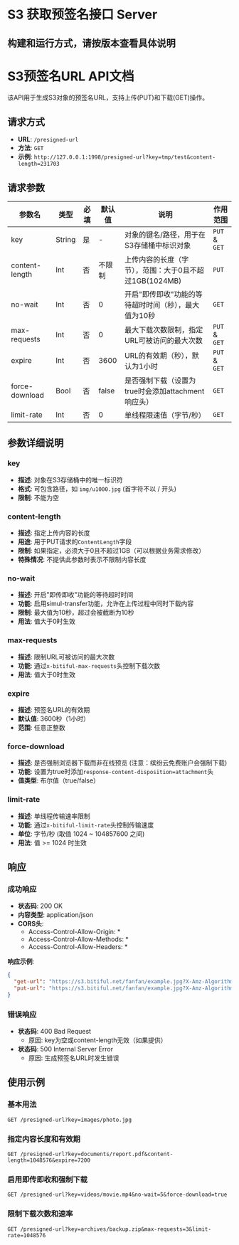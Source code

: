 # S3 获取预签名接口 Server

## 构建和运行方式，请按版本查看具体说明

# S3预签名URL API文档

该API用于生成S3对象的预签名URL，支持上传(PUT)和下载(GET)操作。

## 请求方式

- **URL**: `/presigned-url`
- **方法**: `GET`
- **示例**: `http://127.0.0.1:1998/presigned-url?key=tmp/test&content-length=231703`

## 请求参数

| 参数名 | 类型 | 必填 | 默认值 | 说明 | 作用范围
|-------|------|-----|-------|------|-----|
| key | String | 是 | - | 对象的键名/路径，用于在S3存储桶中标识对象 | `PUT` & `GET` |
| content-length | Int | 否 | 不限制 | 上传内容的长度（字节），范围：大于0且不超过1GB(1024MB) | `PUT` |
| no-wait | Int | 否 | 0 | 开启"即传即收"功能的等待超时时间（秒），最大值为10秒 | `GET` |
| max-requests | Int | 否 | 0 | 最大下载次数限制，指定URL可被访问的最大次数 | `PUT` & `GET` |
| expire | Int | 否 | 3600 | URL的有效期（秒），默认为1小时 | `PUT` & `GET` |
| force-download | Bool | 否 | false | 是否强制下载（设置为true时会添加attachment响应头） | `GET` |
| limit-rate | Int | 否 | 0 | 单线程限速值（字节/秒） | `GET` |

## 参数详细说明

### key
- **描述**: 对象在S3存储桶中的唯一标识符
- **格式**: 可包含路径，如 `img/u1000.jpg` (首字符不以 / 开头)
- **限制**: 不能为空

### content-length
- **描述**: 指定上传内容的长度
- **用途**: 用于PUT请求的`ContentLength`字段
- **限制**: 如果指定，必须大于0且不超过1GB（可以根据业务需求修改）
- **特殊情况**: 不提供此参数时表示不限制内容长度

### no-wait
- **描述**: 开启"即传即收"功能的等待超时时间
- **功能**: 启用simul-transfer功能，允许在上传过程中同时下载内容
- **限制**: 最大值为10秒，超过会被截断为10秒
- **用法**: 值大于0时生效

### max-requests
- **描述**: 限制URL可被访问的最大次数
- **功能**: 通过`x-bitiful-max-requests`头控制下载次数
- **用法**: 值大于0时生效

### expire
- **描述**: 预签名URL的有效期
- **默认值**: 3600秒（1小时）
- **范围**: 任意正整数

### force-download
- **描述**: 是否强制浏览器下载而非在线预览 (注意：缤纷云免费账户会强制下载)
- **功能**: 设置为true时添加`response-content-disposition=attachment`头
- **值类型**: 布尔值（true/false）

### limit-rate
- **描述**: 单线程传输速率限制
- **功能**: 通过`x-bitiful-limit-rate`头控制传输速度
- **单位**: 字节/秒 (取值 1024 ~ 104857600 之间)
- **用法**: 值 >= 1024 时生效

## 响应

### 成功响应

- **状态码**: 200 OK
- **内容类型**: application/json
- **CORS头**:
  - Access-Control-Allow-Origin: *
  - Access-Control-Allow-Methods: *
  - Access-Control-Allow-Headers: *

**响应示例**:
```json
{
  "get-url": "https://s3.bitiful.net/fanfan/example.jpg?X-Amz-Algorithm=AWS4-HMAC-SHA256&X-Amz-Credential=...",
  "put-url": "https://s3.bitiful.net/fanfan/example.jpg?X-Amz-Algorithm=AWS4-HMAC-SHA256&X-Amz-Credential=..."
}
```

### 错误响应

- **状态码**: 400 Bad Request
  - 原因: key为空或content-length无效（如果提供）
- **状态码**: 500 Internal Server Error
  - 原因: 生成预签名URL时发生错误

## 使用示例

### 基本用法
```
GET /presigned-url?key=images/photo.jpg
```

### 指定内容长度和有效期
```
GET /presigned-url?key=documents/report.pdf&content-length=1048576&expire=7200
```

### 启用即传即收和强制下载
```
GET /presigned-url?key=videos/movie.mp4&no-wait=5&force-download=true
```

### 限制下载次数和速率
```
GET /presigned-url?key=archives/backup.zip&max-requests=3&limit-rate=1048576
```

